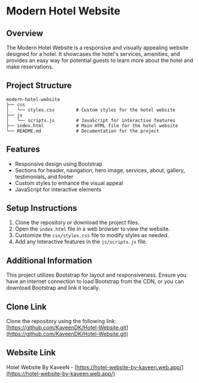 # Modern Hotel Website

## Overview

The Modern Hotel Website is a responsive and visually appealing website designed for a hotel. It showcases the hotel's services, amenities, and provides an easy way for potential guests to learn more about the hotel and make reservations.

## Project Structure

```
modern-hotel-website
├── css
│   └── styles.css        # Custom styles for the hotel website
├── js
│   └── scripts.js        # JavaScript for interactive features
├── index.html            # Main HTML file for the hotel website
└── README.md             # Documentation for the project
```

## Features

- Responsive design using Bootstrap
- Sections for header, navigation, hero image, services, about, gallery, testimonials, and footer
- Custom styles to enhance the visual appeal
- JavaScript for interactive elements

## Setup Instructions

1. Clone the repository or download the project files.
2. Open the `index.html` file in a web browser to view the website.
3. Customize the `css/styles.css` file to modify styles as needed.
4. Add any interactive features in the `js/scripts.js` file.

## Additional Information

This project utilizes Bootstrap for layout and responsiveness. Ensure you have an internet connection to load Bootstrap from the CDN, or you can download Bootstrap and link it locally.

## Clone Link

Clone the repository using the following link:
[https://github.com/KaveenDK/Hotel-Website.git](https://github.com/KaveenDK/Hotel-Website.git)

## Website Link

Hotel Website By KaveeN - [https://hotel-website-by-kaveen.web.app/](https://hotel-website-by-kaveen.web.app/)
